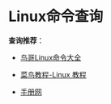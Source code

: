 # Linux命令查询

**查询推荐**：

- [鸟哥Linux命令大全](https://man.niaoge.com/)

- [菜鸟教程-Linux 教程](https://www.runoob.com/linux/linux-command-manual.html)

- [手册网](https://www.shouce.ren/)



